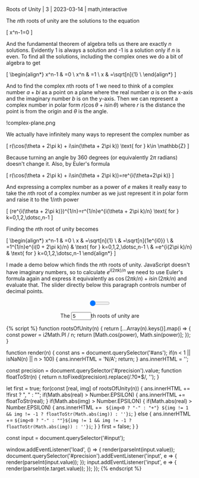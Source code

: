 Roots of Unity | 3 | 2023-03-14 | math,interactive

<style>
  .roots input {
    width: 4em;
  }

  .center {
    text-align: center;
  }
</style>

The $n$th roots of unity are the solutions to the equation

\[
x^n-1=0
\]

And the fundamental theorem of algebra tells us there are exactly $n$ solutions.  Evidently 1 is always a solution and -1 is a solution only if $n$ is even. To find all the solutions, including the complex ones we do a bit of algebra to get

\[
\begin{align*}
	x^n-1 & =0           \\
	x^n   & =1           \\
	x     & =\sqrt[n]{1} \\
\end{align*}
\]

And to find the complex $n$th roots of 1 we need to think of a complex number $a+bi$ as a point on a plane where the real number $a$ is on the x-axis and the imaginary number $b$ is on the y-axis. Then we can represent a complex number in polar form $r(\cos \theta + i\sin \theta)$ where $r$ is the distance the point is from the origin and $\theta$ is the angle.

!complex-plane.png

We actually have infinitely many ways to represent the complex number as

\[
r(\cos(\theta + 2\pi k) + i\sin(\theta + 2\pi k)) \text{ for } k\in \mathbb{Z}
\]

Because turning an angle by 360 degrees (or equivalently $2\pi$ radians) doesn't change it. Also, by Euler's formula

\[
r(\cos(\theta + 2\pi k) + i\sin(\theta + 2\pi k))=re^{i(\theta+2\pi k)}
\]

And expressing a complex number as a power of $e$ makes it really easy to take the $n$th root of a complex number as we just represent it in polar form and raise it to the 1/$n$th power

\[
(re^{i(\theta + 2\pi k)})^{1/n}=r^{1/n}e^{i(\theta + 2\pi k)/n} \text{ for } k=0,1,2,\dotsc,n-1
\]

Finding the $n$th root of unity becomes

\[
\begin{align*}
	x^n-1 & =0                                                            \\
	x     & =\sqrt[n]{1}                                                  \\
	      & =\sqrt[n]{1e^{i0}}                                            \\
	      & =1^{1/n}e^{i(0 + 2\pi k)/n} & \text{ for } k=0,1,2,\dotsc,n-1 \\
	      & =e^{i(2\pi k)/n}            & \text{ for } k=0,1,2,\dotsc,n-1
\end{align*}
\]

I made a demo below which finds the $n$th roots of unity. JavaScript doesn't have imaginary numbers, so to calculate $e^{i(2\pi k)/n}$ we need to use Euler's formula again and express it equivalently as $\cos(2\pi k / n) + i\sin(2\pi k / n)$ and evaluate that. The slider directly below this paragraph controls number of decimal points.

<div class="roots">
  <p class="center"><input id="precision" type="range" min="2" max="5" value="2"></p>
  <p class="center">The <input id="input" type="number" value="5">th roots of unity are</p>
  <p class="center"><span id="ans"></span></p>
</div>

{% script %}
function rootsOfUnity(n) {
  return [...Array(n).keys()].map(i => {
    const power = i*2*Math.PI / n;
    return [Math.cos(power), Math.sin(power)];
  });
}

function render(n) {
  const ans = document.querySelector('#ans');
  if(n < 1 || isNaN(n) || n > 100) {
    ans.innerHTML = 'N/A';
    return;
  }
  ans.innerHTML = '';

  const precision = document.querySelector('#precision').value;
  function floatToStr(n) {
    return n.toFixed(precision).replace(/\.?0*$/, '');
  }

  let first = true;
  for(const [real, img] of rootsOfUnity(n)) {
	ans.innerHTML += !first ? ", " : "";
	if(Math.abs(real) > Number.EPSILON) {
		ans.innerHTML += floatToStr(real);
	}
	if(Math.abs(img) > Number.EPSILON) {
		if(Math.abs(real) > Number.EPSILON) {
			ans.innerHTML += ` ${img<0 ? "-" : "+"} ${img != 1 && img != -1 ? floatToStr(Math.abs(img)) : ''}i`;
		} else {
			ans.innerHTML += `${img<0 ? "-" : ""}${img != 1 && img != -1 ? floatToStr(Math.abs(img)) : ''}i`;
		}
	}
    first = false;
  }
}

const input = document.querySelector('#input');

window.addEventListener('load', () => {
  render(parseInt(input.value));
  document.querySelector('#precision').addEventListener('input', e => {
    render(parseInt(input.value));
  });
  input.addEventListener('input', e => {
      render(parseInt(e.target.value));
  });
});
{% endscript %}
